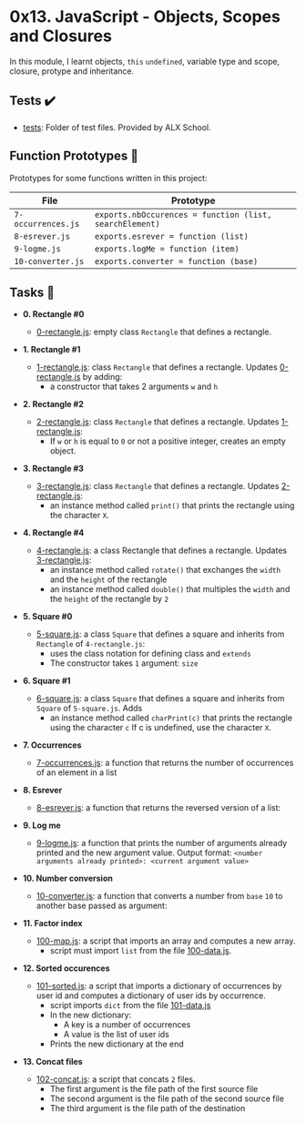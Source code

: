 # 0x13. JavaScript - Objects, Scopes and Closures

In this module, I learnt objects, `this` `undefined`, variable type and scope, closure, protype and inheritance.

## Tests :heavy_check_mark:

* [tests](./tests): Folder of test files. Provided by ALX School.

## Function Prototypes :floppy_disk:

Prototypes for some functions written in this project:

|File		     | Prototype				               |
| ------------------ | ------------------------------------------------------- |
| `7-occurrences.js` |`exports.nbOccurences = function (list, searchElement)`  |
| `8-esrever.js`     | `exports.esrever = function (list)`                     |
| `9-logme.js`       | `exports.logMe = function (item)`                       |
| `10-converter.js`  | `exports.converter = function (base)`                   |


## Tasks :page_with_curl:

* **0. Rectangle #0**
	* [0-rectangle.js](./0-rectangle.js): empty class `Rectangle` that defines a rectangle.

* **1. Rectangle #1**
	* [1-rectangle.js](./1-rectangle.js): class `Rectangle` that defines a rectangle. Updates [0-rectangle.js](./0-rectangle.js) by adding:
		* a constructor that takes 2 arguments `w` and `h`

* **2. Rectangle #2**
	* [2-rectangle.js](./2-rectangle.js): class `Rectangle` that defines a rectangle. Updates [1-rectangle.js](./1-rectangle.js):
		* If `w` or `h` is equal to `0` or not a positive integer, creates an empty object.

* **3. Rectangle #3**
	* [3-rectangle.js](./3-rectangle.js): class `Rectangle` that defines a rectangle. Updates [2-rectangle.js](./2-rectangle.js):
		* an instance method called `print()` that prints the rectangle using the character `X`.

* **4. Rectangle #4**
	* [4-rectangle.js](./4-rectangle.js): a class Rectangle that defines a rectangle. Updates [3-rectangle.js](./3-rectangle.js):
		* an instance method called `rotate()` that exchanges the `width` and the `height` of the rectangle
		* an instance method called `double()` that multiples the `width` and the `height` of the rectangle by `2`

* **5. Square #0**
	* [5-square.js](./5-square.js): a class `Square` that defines a square and inherits from `Rectangle` of `4-rectangle.js`:
		* uses the class notation for defining class and `extends`
		* The constructor takes `1` argument: `size`

* **6. Square #1**
	* [6-square.js](./6-square.js): a class `Square` that defines a square and inherits from `Square` of `5-square.js`. Adds
		* an instance method called `charPrint(c)` that prints the rectangle using the character `c`
If c is undefined, use the character `X`.

* **7. Occurrences**
	* [7-occurrences.js](./7-occurrences.js): a function that returns the number of occurrences of an element in a list

* **8. Esrever**
	* [8-esrever.js](./8-esrever.js): a function that returns the reversed version of a list:


* **9. Log me**
	* [9-logme.js](./9-logme.js): a function that prints the number of arguments already printed and the new argument value. Output format: `<number arguments already printed>: <current argument value>`

* **10. Number conversion**
	* [10-converter.js](./10-converter.js): a function that converts a number from `base` `10` to another base passed as argument:

* **11. Factor index**
	* [100-map.js](./100-map.js): a script that imports an array and computes a new array.
		* script must import `list` from the file [100-data.js](./100-data.js).

* **12. Sorted occurences**
	* [101-sorted.js](./101-sorted.js): a script that imports a dictionary of occurrences by user id and computes a dictionary of user ids by occurrence.
		* script imports `dict` from the file [101-data.js](./101-data.js)
		* In the new dictionary:
			* A key is a number of occurrences
			* A value is the list of user ids
		* Prints the new dictionary at the end

* **13. Concat files**
	* [102-concat.js](./102-concat.js):  a script that concats `2` files.
		* The first argument is the file path of the first source file
		* The second argument is the file path of the second source file
		* The third argument is the file path of the destination
